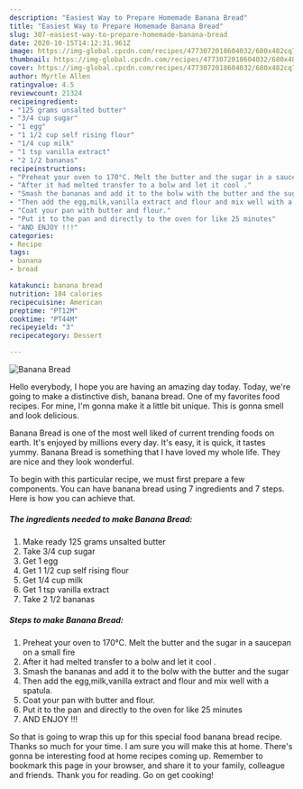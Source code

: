 ```yaml
---
description: "Easiest Way to Prepare Homemade Banana Bread"
title: "Easiest Way to Prepare Homemade Banana Bread"
slug: 307-easiest-way-to-prepare-homemade-banana-bread
date: 2020-10-15T14:12:31.961Z
image: https://img-global.cpcdn.com/recipes/4773072018604032/680x482cq70/banana-bread-recipe-main-photo.jpg
thumbnail: https://img-global.cpcdn.com/recipes/4773072018604032/680x482cq70/banana-bread-recipe-main-photo.jpg
cover: https://img-global.cpcdn.com/recipes/4773072018604032/680x482cq70/banana-bread-recipe-main-photo.jpg
author: Myrtle Allen
ratingvalue: 4.5
reviewcount: 21324
recipeingredient:
- "125 grams unsalted butter"
- "3/4 cup sugar"
- "1 egg"
- "1 1/2 cup self rising flour"
- "1/4 cup milk"
- "1 tsp vanilla extract"
- "2 1/2 bananas"
recipeinstructions:
- "Preheat your oven to 170°C. Melt the butter and the sugar in a saucepan on a small fire"
- "After it had melted transfer to a bolw and let it cool ."
- "Smash the bananas and add it to the bolw with the butter and the sugar"
- "Then add the egg,milk,vanilla extract and flour and mix well with a spatula."
- "Coat your pan with butter and flour."
- "Put it to the pan and directly to the oven for like 25 minutes"
- "AND ENJOY !!!"
categories:
- Recipe
tags:
- banana
- bread

katakunci: banana bread 
nutrition: 184 calories
recipecuisine: American
preptime: "PT12M"
cooktime: "PT44M"
recipeyield: "3"
recipecategory: Dessert

---
```



![Banana Bread](https://img-global.cpcdn.com/recipes/4773072018604032/680x482cq70/banana-bread-recipe-main-photo.jpg)

Hello everybody, I hope you are having an amazing day today. Today, we're going to make a distinctive dish, banana bread. One of my favorites food recipes. For mine, I'm gonna make it a little bit unique. This is gonna smell and look delicious.

Banana Bread is one of the most well liked of current trending foods on earth. It's enjoyed by millions every day. It's easy, it is quick, it tastes yummy. Banana Bread is something that I have loved my whole life. They are nice and they look wonderful.




To begin with this particular recipe, we must first prepare a few components. You can have banana bread using 7 ingredients and 7 steps. Here is how you can achieve that.

<!--inarticleads1-->

##### The ingredients needed to make Banana Bread:

1. Make ready 125 grams unsalted butter
1. Take 3/4 cup sugar
1. Get 1 egg
1. Get 1 1/2 cup self rising flour
1. Get 1/4 cup milk
1. Get 1 tsp vanilla extract
1. Take 2 1/2 bananas




<!--inarticleads2-->

##### Steps to make Banana Bread:

1. Preheat your oven to 170°C. Melt the butter and the sugar in a saucepan on a small fire
1. After it had melted transfer to a bolw and let it cool .
1. Smash the bananas and add it to the bolw with the butter and the sugar
1. Then add the egg,milk,vanilla extract and flour and mix well with a spatula.
1. Coat your pan with butter and flour.
1. Put it to the pan and directly to the oven for like 25 minutes
1. AND ENJOY !!!




So that is going to wrap this up for this special food banana bread recipe. Thanks so much for your time. I am sure you will make this at home. There's gonna be interesting food at home recipes coming up. Remember to bookmark this page in your browser, and share it to your family, colleague and friends. Thank you for reading. Go on get cooking!
